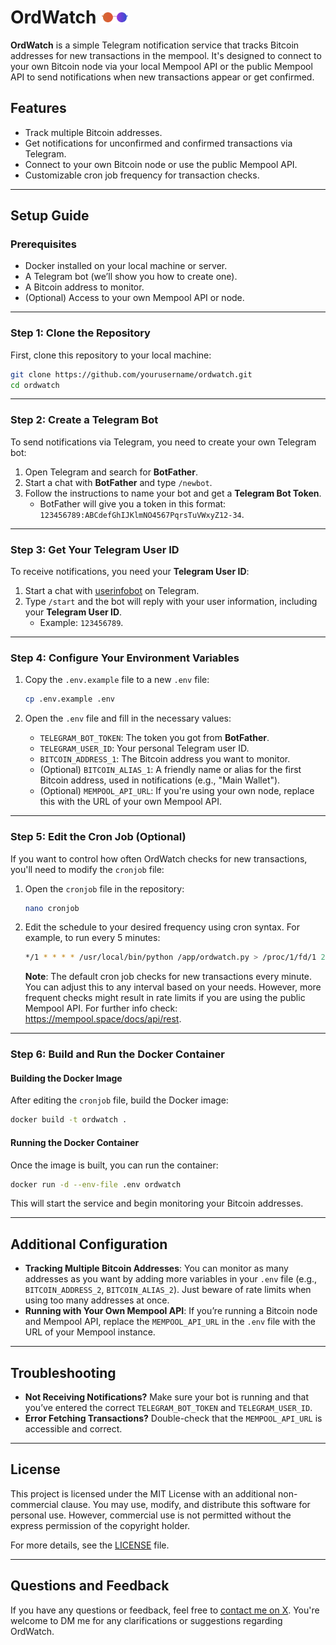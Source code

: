 # OrdWatch <img src="logo.svg" alt="OrdWatch Logo" height="20">

**OrdWatch** is a simple Telegram notification service that tracks Bitcoin addresses for new transactions in the mempool. It's designed to connect to your own Bitcoin node via your local Mempool API or the public Mempool API to send notifications when new transactions appear or get confirmed.

## Features
- Track multiple Bitcoin addresses.
- Get notifications for unconfirmed and confirmed transactions via Telegram.
- Connect to your own Bitcoin node or use the public Mempool API.
- Customizable cron job frequency for transaction checks.

---

## Setup Guide

### Prerequisites
- Docker installed on your local machine or server.
- A Telegram bot (we’ll show you how to create one).
- A Bitcoin address to monitor.
- (Optional) Access to your own Mempool API or node.

---

### Step 1: Clone the Repository

First, clone this repository to your local machine:

```bash
git clone https://github.com/yourusername/ordwatch.git
cd ordwatch
```

---

### Step 2: Create a Telegram Bot

To send notifications via Telegram, you need to create your own Telegram bot:

1. Open Telegram and search for **BotFather**.
2. Start a chat with **BotFather** and type `/newbot`.
3. Follow the instructions to name your bot and get a **Telegram Bot Token**.
   - BotFather will give you a token in this format: `123456789:ABCdefGhIJKlmNO4567PqrsTuVWxyZ12-34`.

---

### Step 3: Get Your Telegram User ID

To receive notifications, you need your **Telegram User ID**:

1. Start a chat with [userinfobot](https://t.me/userinfobot) on Telegram.
2. Type `/start` and the bot will reply with your user information, including your **Telegram User ID**.
   - Example: `123456789`.

---

### Step 4: Configure Your Environment Variables

1. Copy the `.env.example` file to a new `.env` file:
   
   ```bash
   cp .env.example .env
   ```

2. Open the `.env` file and fill in the necessary values:
   - `TELEGRAM_BOT_TOKEN`: The token you got from **BotFather**.
   - `TELEGRAM_USER_ID`: Your personal Telegram user ID.
   - `BITCOIN_ADDRESS_1`: The Bitcoin address you want to monitor.
   - (Optional) `BITCOIN_ALIAS_1`: A friendly name or alias for the first Bitcoin address, used in notifications (e.g., "Main Wallet").
   - (Optional) `MEMPOOL_API_URL`: If you're using your own node, replace this with the URL of your own Mempool API.

---

### Step 5: Edit the Cron Job (Optional)

If you want to control how often OrdWatch checks for new transactions, you'll need to modify the `cronjob` file:

1. Open the `cronjob` file in the repository:
   
   ```bash
   nano cronjob
   ```

2. Edit the schedule to your desired frequency using cron syntax. For example, to run every 5 minutes:

   ```bash
   */1 * * * * /usr/local/bin/python /app/ordwatch.py > /proc/1/fd/1 2>/proc/1/fd/2
   ```

   **Note**: The default cron job checks for new transactions every minute. You can adjust this to any interval based on your needs. However, more frequent checks might result in rate limits if you are using the public Mempool API. For further info check: https://mempool.space/docs/api/rest.

---

### Step 6: Build and Run the Docker Container

#### Building the Docker Image

After editing the `cronjob` file, build the Docker image:

```bash
docker build -t ordwatch .
```

#### Running the Docker Container

Once the image is built, you can run the container:

```bash
docker run -d --env-file .env ordwatch
```

This will start the service and begin monitoring your Bitcoin addresses.

---

## Additional Configuration

- **Tracking Multiple Bitcoin Addresses**: You can monitor as many addresses as you want by adding more variables in your `.env` file (e.g., `BITCOIN_ADDRESS_2`, `BITCOIN_ALIAS_2`). Just beware of rate limits when using too many addresses at once.
- **Running with Your Own Mempool API**: If you’re running a Bitcoin node and Mempool API, replace the `MEMPOOL_API_URL` in the `.env` file with the URL of your Mempool instance.

---

## Troubleshooting

- **Not Receiving Notifications?** Make sure your bot is running and that you’ve entered the correct `TELEGRAM_BOT_TOKEN` and `TELEGRAM_USER_ID`.
- **Error Fetching Transactions?** Double-check that the `MEMPOOL_API_URL` is accessible and correct.

---

## License

This project is licensed under the MIT License with an additional non-commercial clause. You may use, modify, and distribute this software for personal use. However, commercial use is not permitted without the express permission of the copyright holder.

For more details, see the [LICENSE](./LICENSE) file.


---

## Questions and Feedback

If you have any questions or feedback, feel free to [contact me on X](https://x.com/you_are_el). You're welcome to DM me for any clarifications or suggestions regarding OrdWatch.
